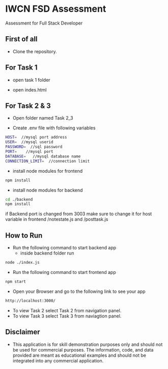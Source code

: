 # IWCN FSD Assessment
Assessment for Full Stack Developer


## First of all

* Clone the repository.

  
## For Task 1

* open task 1 folder

* open indes.html

## For Task 2 & 3

* Open folder named Task 2_3

* Create .env file with following variables
```bash
HOST=  //mysql port address
USER=  //mysql userid
PASSWORD=  //sql password
PORT=    //mysql port
DATABASE=   //mysql database name
CONNECTION_LIMIT=  //connection limit

```
* install node modules for frontend
```bash
npm install
```

* install node modules for backend
```bash
cd ./backend
npm install
```
if Backend port is changed from 3003 make sure to change it for host variable in frontend /notestate.js and /posttask.js

## How to Run

* Run the following command to start backend app
  * inside backend folder run

```bash
node ./index.js
```

* Run the following command to start frontend app

```bash
npm start
```

* Open your Browser and go to the following link to see your app 

```bash
http://localhost:3000/
```

* To view Task 2 select Task 2 from navigation panel.
* To view Task 3 select Task 3 from naviagtion panel.


## Disclaimer

* This application is for skill demonstration purposes only and should not be used for commercial purposes. The information, code, and data provided are meant as educational examples and should not be integrated into any commercial application.


